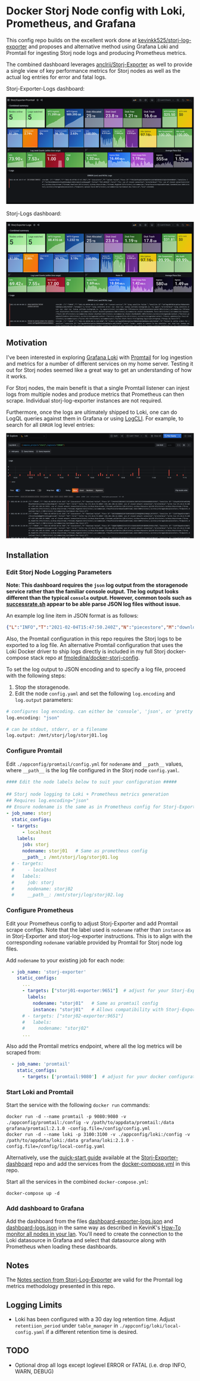 # Docker Storj Node config with Loki, Prometheus, and Grafana

This config repo builds on the excellent work done at [kevinkk525/storj-log-exporter](https://github.com/kevinkk525/storj-log-exporter) and proposes and alternative method using Grafana Loki and Promtail for ingesting Storj node logs and producing Prometheus metrics.

The combined dashboard leverages [anclrii/Storj-Exporter](https://github.com/anclrii/Storj-Exporter) as well to provide a single view of key performance metrics for Storj nodes as well as the actual log entries for error and fatal logs.

Storj-Exporter-Logs dashboard:

![Storj-Exporter-Promtail](./dashboard-exporter-logs.PNG)

Storj-Logs dashboard:

![Storj-Logs](./dashboard-logs.PNG)

## Motivation

I've been interested in exploring [Grafana Loki](https://grafana.com/oss/loki/) with [Promtail](https://grafana.com/docs/loki/latest/clients/promtail/) for log ingestion and metrics for a number of different services on my home server. Testing it out for Storj nodes seemed like a great way to get an understanding of how it works.

For Storj nodes, the main benefit is that a single Promtail listener can injest logs from multiple nodes and produce metrics that Prometheus can then scrape. Individual storj-log-exporter instances are not required.

Furthermore, once the logs are ultimately shipped to Loki, one can do LogQL queries against them in Grafana or using [LogCLI](https://grafana.com/docs/loki/latest/getting-started/logcli/). For example, to search for all `ERROR` log level entries:

![LogQL](logQL.PNG)

## Installation
### Edit Storj Node Logging Parameters

**Note: This dashboard requires the `json` log output from the storagenode service rather than the familiar console output. The log output looks different than the typical `console` output. However, common tools such as [successrate.sh](https://github.com/ReneSmeekes/storj_success_rate) appear to be able parse JSON log files without issue.**

An example log line item in JSON format is as follows:

```json
{"L":"INFO","T":"2021-02-04T15:47:50.240Z","N":"piecestore","M":"download started","Piece ID":"H5MHLOAWQBOZKVABCF5SXROFFON2HSKZNSMFJSICIRDEFNRKZVBA","Satellite ID":"1wFTAgs9DP5RSnCqKV1eLf6N9wtk4EAtmN5DpSxcs8EjT69tGE","Action":"GET"}
```

Also, the Promtail configuration in this repo requires the Storj logs to be exported to a log file. An alternative Promtail configuration that uses the Loki Docker driver to ship logs directly is included in my full Storj docker-compose stack repo at [fmoledina/docker-storj-config](https://github.com/fmoledina/docker-storj-config).

To set the log output to JSON encoding and to specify a log file, proceed with the following steps:
1. Stop the storagenode.
2. Edit the node `config.yaml` and set the following `log.encoding` and `log.output` parameters:

```bash
# configures log encoding. can either be 'console', 'json', or 'pretty'.
log.encoding: "json"
```

```bash
# can be stdout, stderr, or a filename
log.output: /mnt/storj/log/storj01.log
```

### Configure Promtail

Edit `./appconfig/promtail/config.yml` for `nodename` and `__path__` values, where `__path__` is the log file configured in the Storj node `config.yaml`.

```yaml
#### Edit the node labels below to suit your configuration #####

## Storj node logging to Loki + Prometheus metrics generation
## Requires log.encoding="json"
## Ensure nodename is the same as in Prometheus config for Storj-Exporter
- job_name: storj
  static_configs:
  - targets:
      - localhost
    labels:
      job: storj
      nodename: storj01   # Same as prometheus config
      __path__: /mnt/storj/log/storj01.log
  # - targets:
  #     - localhost
  #   labels:
  #     job: storj
  #     nodename: storj02
  #     __path__: /mnt/storj/log/storj02.log
```

### Configure Prometheus

Edit your Prometheus config to adjust Storj-Exporter and add Promtail scrape configs. Note that the label used is `nodename` rather than `instance` as in Storj-Exporter and storj-log-exporter instructions. This is to align with the corresponding `nodename` variable provided by Promtail for Storj node log files.

Add `nodename` to your existing job for each node:
```yaml
  - job_name: 'storj-exporter'
    static_configs:
      ...
      - targets: ["storj01-exporter:9651"]  # adjust for your Storj-Exporter installation
        labels:
          nodename: "storj01"   # Same as promtail config
          instance: "storj01"   # Allows compatibility with Storj-Exporter-Dashboard
      # - targets: ["storj02-exporter:9651"]
      #   labels:
      #     nodename: "storj02"
      ...
```

Also add the Promtail metrics endpoint, where all the log metrics will be scraped from:

```yaml
  - job_name: 'promtail'
    static_configs:
      - targets: ['promtail:9080']  # adjust for your docker configuration (i.e. localhost:9080 if forwarding ports)
```

### Start Loki and Promtail

Start the service with the following `docker run` commands:

```shell
docker run -d --name promtail -p 9080:9080 -v ./appconfig/promtail:/config -v /path/to/appdata/promtail:/data grafana/promtail:2.1.0 -config.file=/config/config.yml
docker run -d --name loki -p 3100:3100 -v ./appconfig/loki:/config -v /path/to/appdata/loki:/data grafana/loki:2.1.0 -config.file=/config/local-config.yaml
```

Alternatively, use the [quick-start guide](https://github.com/anclrii/Storj-Exporter-dashboard/tree/master/quick_start) available at the [Storj-Exporter-dashboard](https://github.com/anclrii/Storj-Exporter-dashboard) repo and add the services from the [docker-compose.yml](./docker-compose.yml) in this repo.

Start all the services in the combined `docker-compose.yml`:

```shell
docker-compose up -d
```

### Add dashboard to Grafana

Add the dashboard from the files [dashboard-exporter-logs.json](./dashboard-exporter-logs.json) and [dashboard-logs.json](./dashboard-logs.json) in the same way as described in KevinK's [How-To monitor all nodes in your lan](https://forum.storj.io/t/how-to-monitor-all-nodes-in-your-lan-using-prometheus-grafana-linux-using-docker). You'll need to create the connection to the Loki datasource in Grafana and select that datasource along with Prometheus when loading these dashboards.

## Notes

The [Notes section from Storj-Log-Exporter](https://github.com/kevinkk525/storj-log-exporter#notes) are valid for the Promtail log metrics methodology presented in this repo.

## Logging Limits

- Loki has been configured with a 30 day log retention time. Adjust `retentiion_period` under `table_manager` in `./appconfig/loki/local-config.yaml` if a different retention time is desired.

## TODO

- Optional drop all logs except loglevel ERROR or FATAL (i.e. drop INFO, WARN, DEBUG)